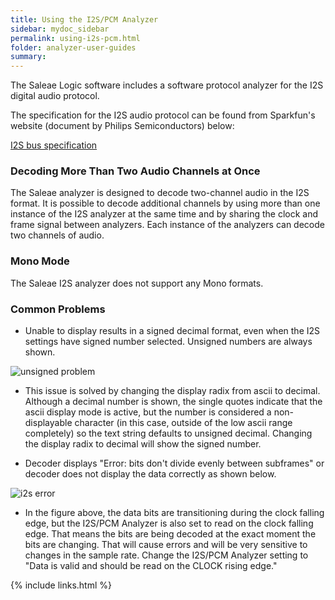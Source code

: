 ```yaml
---
title: Using the I2S/PCM Analyzer
sidebar: mydoc_sidebar
permalink: using-i2s-pcm.html
folder: analyzer-user-guides
summary:
---
```


The Saleae Logic software includes a software protocol analyzer for the I2S digital audio protocol.

The specification for the I2S audio protocol can be found from Sparkfun's website \(document by Philips Semiconductors\) below:

[I2S bus specification](https://www.sparkfun.com/datasheets/BreakoutBoards/I2SBUS.pdf)

### **Decoding More Than Two Audio Channels at Once**

The Saleae analyzer is designed to decode two-channel audio in the I2S format. It is possible to decode additional channels by using more than one instance of the I2S analyzer at the same time and by sharing the clock and frame signal between analyzers. Each instance of the analyzers can decode two channels of audio.

### **Mono Mode**

The Saleae I2S analyzer does not support any Mono formats.

### **Common Problems**

* Unable to display results in a signed decimal format, even when the I2S settings have signed number selected. Unsigned numbers are always shown.

![unsigned problem](https://trello-attachments.s3.amazonaws.com/563bcc5548813a99d37d24c3/290x91/dab45355226161740fa4c5f30c74abd4/unsigned_issue.PNG)

* This issue is solved by changing the display radix from ascii to decimal. Although a decimal number is shown, the single quotes indicate that the ascii display mode is active, but the number is considered a non-displayable character \(in this case, outside of the low ascii range completely\) so the text string defaults to unsigned decimal. Changing the display radix to decimal will show the signed number.





* Decoder displays "Error: bits don't divide evenly between subframes" or decoder does not display the data correctly as shown below.

![i2s error](https://trello-attachments.s3.amazonaws.com/55f0ad9685db3c82f0f3aeba/563bcc5548813a99d37d24c3/90d5f3fbdeed46908d3221dd647fcf17/I2S-error.png)

* In the figure above, the data bits are transitioning during the clock falling edge, but the I2S/PCM Analyzer is also set to read on the clock falling edge. That means the bits are being decoded at the exact moment the bits are changing. That will cause errors and will be very sensitive to changes in the sample rate. Change the I2S/PCM Analyzer setting to "Data is valid and should be read on the CLOCK rising edge."



{% include links.html %}